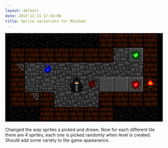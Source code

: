 ```yaml
---
layout: default
date: 2013-12-11 17:43:00
title: Sprite variations for Miniban
---
```

![](/images/sokoban_screen.png)

Changed the way sprites a picked and drawn. Now for each different tile there are 4 sprites, each one is picked randomly when level is created. Should add some variety to the game appearance.  

